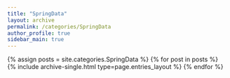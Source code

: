 ```yaml
---
title: "SpringData"
layout: archive
permalink: /categories/SpringData
author_profile: true
sidebar_main: true
---
```


{% assign posts = site.categories.SpringData %}
{% for post in posts %} {% include archive-single.html type=page.entries_layout %} {% endfor %}
